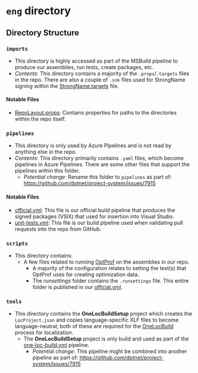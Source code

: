 # `eng` directory
## Directory Structure
### `imports`
- This directory is highly accessed as part of the MSBuild pipeline to produce our assemblies, run tests, create packages, etc.
- *Contents*: This directory contains a majority of the `.props`/`.targets` files in the repo. There are also a couple of `.snk` files used for StrongName signing within the [StrongName.targets](imports\StrongName.targets) file.

#### Notable Files
- [RepoLayout.props](imports\RepoLayout.props): Contains properties for paths to the directories within the repo itself.

### `pipelines`
- This directory is only used by Azure Pipelines and is not read by anything else in the repo.
- *Contents*: This directory primarily contains `.yaml` files, which become pipelines in Azure Pipelines. There are some other files that support the pipelines within this folder.
  - *Potential change*: Rename this folder to `pipelines` as part of: https://github.com/dotnet/project-system/issues/7915

#### Notable Files
- [official.yml](pipelines\official.yml): This file is our official build pipeline that produces the signed packages (VSIX) that used for insertion into Visual Studio.
- [unit-tests.yml](pipelines\unit-tests.yml): This file is our build pipeline used when validating pull requests into the repo from GitHub.

### `scripts`
- This directory contains:
  - A few files related to running [OptProf](https://aka.ms/OptProf) on the assemblies in our repo.
    - A majority of the configuration relates to setting the test(s) that OptProf uses for creating optimization data.
    - The *runsettings* folder contains the `.runsettings` file. This entire folder is published in our [official.yml](pipelines\official.yml).

### `tools`
- This directory contains the **OneLocBuildSetup** project which creates the `LocProject.json` and copies language-specific XLF files to become language-neutral; both of these are required for the [OneLocBuild](https://aka.ms/OneLocBuild) process for localization.
  - The **OneLocBuildSetup** project is only build and used as part of the [one-loc-build.yml](pipelines\one-loc-build.yml) pipeline.
    - *Potential change*: This pipeline might be combined into another pipeline as part of: https://github.com/dotnet/project-system/issues/7915